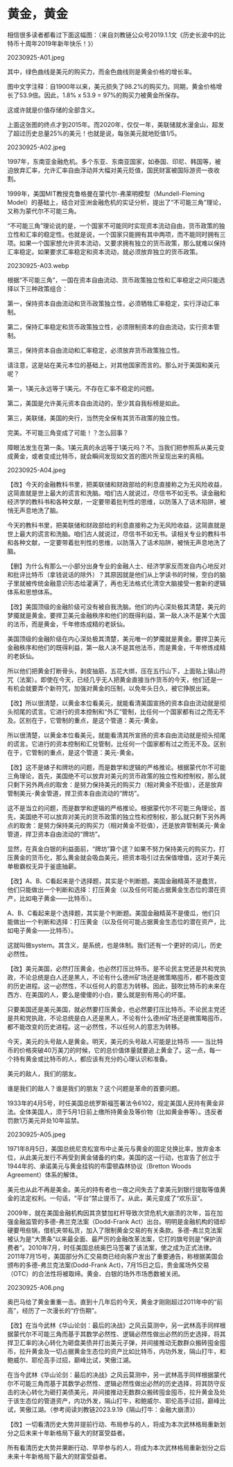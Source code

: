 # 黄金，黄金

相信很多读者都看过下面这幅图：（来自刘教链公众号2019.1.1文《历史长波中的比特币十周年2019年新年快乐！》）

20230925-A01.jpeg

其中，绿色曲线是美元的购买力，而金色曲线则是黄金价格的增长率。

图中文字注释：自1900年以来，美元损失了98.2%的购买力。同期，黄金价格增长了53.9倍。因此，1.8% x 53.9 = 97%的购买力被黄金所保存。

这或许就是价值存储的全部含义。

上面这张图的终点才到2015年。而2020年，仅仅一年，美联储就水漫金山，超发了超过历史总量25%的美元！也就是说，每张美元就地贬值1/5。

20230925-A02.jpeg

1997年，东南亚金融危机。多个东亚、东南亚国家，如泰国、印尼、韩国等，被迫放弃汇率，允许汇率自由浮动并大幅对美元贬值，国民财富被国际游资一夜收割。

1999年，美国MIT教授克鲁格曼在蒙代尔-弗莱明模型（Mundell-Fleming Model）的基础上，结合对亚洲金融危机的实证分析，提出了“不可能三角”理论，又称为蒙代尔不可能三角。

“不可能三角”理论说的是，一个国家不可能同时实现资本流动自由，货币政策的独立性和汇率的稳定性。也就是说，一个国家只能拥有其中两项，而不能同时拥有三项。如果一个国家想允许资本流动，又要求拥有独立的货币政策，那么就难以保持汇率稳定。如果要求汇率稳定和资本流动，就必须放弃独立的货币政策。

20230925-A03.webp

根据“不可能三角”，一国在资本自由流动、货币政策独立性和汇率稳定之间只能选择以下三种政策组合：

第一，保持资本自由流动和货币政策独立性，必须牺牲汇率稳定，实行浮动汇率制。

第二，保持汇率稳定和货币政策独立性，必须限制资本的自由流动，实行资本管制。

第三，保持资本自由流动和汇率稳定，必须放弃货币政策独立性。

请注意，这是站在美元本位的基础上，对其他国家而言的。那么对于美国和美元呢？

第一，1美元永远等于1美元。不存在汇率不稳定的问题。

第二，美国是允许美元资本自由流动的，至少其自我标榜是如此。

第三，美联储，美国的央行，当然完全保有其货币政策的独立性。

完美。不可能三角变成了可能！？怎么回事？

障眼法发生在第一条。1美元真的永远等于1美元吗？不。当我们把参照系从美元变成黄金，或者变成比特币，就会瞬间发现如文首的图片所呈现出来的真相。

20230925-A04.jpeg

【改】今天的金融教科书里，把美联储和财政部给的利息直接称之为无风险收益，这简直就是世上最大的谎言和洗脑。咱们古人就说过，尽信书不如无书。读金融和经济学的教科书和各种文献，一定要带着批判性的思维，以防落入了话术陷阱，被悄无声息地洗了脑。

今天的教科书里，把美联储和财政部给的利息直接称之为无风险收益，这简直就是世上最大的谎言和洗脑。咱们古人就说过，尽信书不如无书。读相关专业的教科书和各种文献，一定要带着批判性的思维，以防落入了话术陷阱，被悄无声息地洗了脑。

【删】为什么有那么一小部分出身专业的金融人士、经济学家反而发自内心地反对和批评比特币（拿钱说话的除外）？其原因就是他们从上学读书的时候，空白的脑子里就被传统金融意识形态给灌满了，再也无法格式化清空大脑接受一套新的逻辑体系和思想体系。

【改】美国顶级的金融阶级可没有被自我洗脑。他们的内心深处极其清楚，美元的梦魇就是黄金。要捍卫美元金融秩序和他们的既得利益，第一敌人决不是某个大国的法币，而是黄金，千年修炼成精的老妖仙。

美国顶级的金融阶级在内心深处极其清楚，美元唯一的梦魇就是黄金。要捍卫美元金融秩序和他们的既得利益，第一敌人决不是其他法币，而是黄金，千年修炼成精的老妖仙。

所以他们把黄金打断骨头，剥皮抽筋，五花大绑，压在五行山下，上面贴上镇山符咒（法案）。即使在今天，已经几乎无人把黄金直接当作货币的今天，他们还是一有机会就要弄个新符咒，加强对黄金的压制，以免年头日久，被它挣脱出来。

【改】所以很清楚，以黄金本位看美元，就能看清美国宣扬的资本自由流动就是彻头彻尾的谎言。它进行的资本控制和“外汇”管制，比任何一个国家都有过之而无不及。区别在于，它管制的重点，是这个管道：美元-黄金。

所以很清楚，以黄金本位看美元，就能看清其所宣扬的资本自由流动就是彻头彻尾的谎言。它进行的资本控制和汇兑管制，比任何一个国家都有过之而无不及。区别在于，它管制的重点，是这个管道：美元-黄金。

【改】这不是婊子和牌坊的问题，而是数学和逻辑的严格推论。根据蒙代尔不可能三角理论，首先，美国绝不可以放弃对美元的货币政策的独立性和控制权，那么就只剩下另外两点的取舍：是努力保持美元的购买力（相对黄金不贬值），还是放弃管制美元-黄金管道，捍卫资本自由流动的“牌坊”。

这不是当立的问题，而是数学和逻辑的严格推论。根据蒙代尔不可能三角理论，首先，美国绝不可以放弃对美元的货币政策的独立性和控制权，那么就只剩下另外两点的取舍：是努力保持美元的购买力（相对黄金不贬值），还是放弃管制美元-黄金管道，捍卫资本自由流动的“牌坊”。

显然，在真金白银的利益面前，“牌坊”算个逑？如果不努力保持美元的购买力，打压黄金的货币化，那么黄金就会吸血美元，把资本吸引过去保值增值，这对于美元单极霸权无异于釜底抽薪。

【改】A、B、C看起来是个选择题，其实是个判断题。美国金融精英不是蠢货，他们只能做出一个判断和选择：打压黄金（以及任何可能占据黄金生态位的潜在资产，比如电子黄金——比特币）。

A、B、C看起来是个选择题，其实是个判断题。美国金融精英不是傻瓜，他们只能做出一个判断和选择：打压黄金（以及任何可能占据黄金生态位的潜在资产，比如电子黄金——比特币）。

这就叫做system。其含义，是系统，也是体制。我们还有一个更好的词儿，历史必然性。

【改】美元美国，必然打压黄金，也必然打压比特币。是不论民主党还是共和党执政，不论总统是白人还是黑人，不论有什么德州矿场还是微策略囤币，都不能改变的历史进程。这一必然性，不以任何人的意志为转移。因此，鼓吹比特币的未来在西方、在美国的人，要么是傻傻的小白，要么就是别有用心的坏蛋。

只要美国还是美元美国，就必然要打压黄金，也必然要打压比特币。不论民主党还是共和党执政，不论总统是白人还是黑人，不论有什么德州矿场还是微策略囤币，都不能改变的历史进程。这一必然性，不以任何人的意志为转移。

今天，美元的头号敌人是黄金。明天，美元的头号敌人可能是比特币 —— 当比特币的价格突破40万美刀的时候，它的总价值体量就要追上黄金了。这一点，每一个持有黄金或比特币的人，都应该有充分的心理认识和准备。

美元的敌人，我们的朋友。

谁是我们的敌人？谁是我们的朋友？这个问题是革命的首要问题。

1933年的4月5号，时任美国总统罗斯福签署法令6102，规定美国人民持有黄金非法。全体美国人，须于5月1日前上缴所持黄金及等价物（比如黄金券等）。违反者罚款1万美元并处10年监禁。

20230925-A05.jpeg

1971年8月5日，美国总统尼克松宣布中止美元与黄金的固定兑换比率，放弃金本位，从此美元发行不再受到黄金储备的约束。美国的这一行动，也宣告了创立于1944年的、承诺美元与黄金挂钩的布雷顿森林协议（Bretton Woods Agreement）体系的解体。

美元也从此不再是美金。美元的持有者也一夜之间失去了拿美元到银行提取等值黄金的法定权利。一句话，“平台”禁止提币了。从此，美元变成了“欢乐豆”。

2009年，就在美国金融机构因其贪婪加杠杆导致次贷危机大崩溃的次年，旨在加强金融监管的多德-弗兰克法案（Dodd-Frank Act）出台。明明是金融机构的错却硬要甩些锅，借机夹带私货，加入了限制黄金交易的有关条款。多德-弗兰克法案被认为是“大萧条“以来最全面、最严厉的金融改革法案，它打的旗号则是“保护消费者”。2010年7月，时任美国总统奥巴马签署了该法案，使之成为正式法律。2011年7月15号，美国部分外汇交易商已经向客户发出了重要通告，称根据美国会颁布的多德-弗兰克法案(Dodd-Frank Act)，7月15日之后，贵金属场外交易（OTC）的合法性将被取缔。黄金、白银的场外市场悉数被关闭。

20230925-A06.png

奥巴马给了黄金重重一击。直到十几年后的今天，黄金才刚刚超过2011年中的“前高”，经历了一次漫长的“疗伤期”。

【改】在当今武林《华山论剑：最后的决战》之风云莫测中，另一武林高手同样根据蒙代尔不可能三角而基于其数学必然性、逻辑必然性做出必然的历史选择，将其捍卫汇率的决心转化为砸盘美债并打出美元子弹，并间接推动无数群众搬砖囤金囤币，拉升黄金及一切占据黄金生态位的资产比如比特币，内功外发，隔山打牛，和鲍威尔、耶伦高手过招，巅峰比试，笑傲江湖。

在当今武林《华山论剑：最后的决战》之风云莫测中，另一武林高手同样根据蒙代尔不可能三角而基于其数学必然性、逻辑必然性做出必然的历史选择，将其防守反击的决心转化为砸打美债美元，并间接推动无数群众搬砖囤金囤币，拉升黄金及处于该生态位的管道资产，内功外发，隔山打牛，和鲍威尔、耶伦高手过招，巅峰比试，笑傲江湖。（参考阅读刘教链2023.9.19《隔山打牛：金融大崩溃》）

【改】一切看清历史大势并提前行动、布局参与的人，将成为本次武林格局重新划分之后未来十年新格局下最大的财富受益者。

所有看清历史大势并果断行动、早早参与的人，将成为本次武林格局重新划分之后未来十年新格局下最大的财富受益者。



